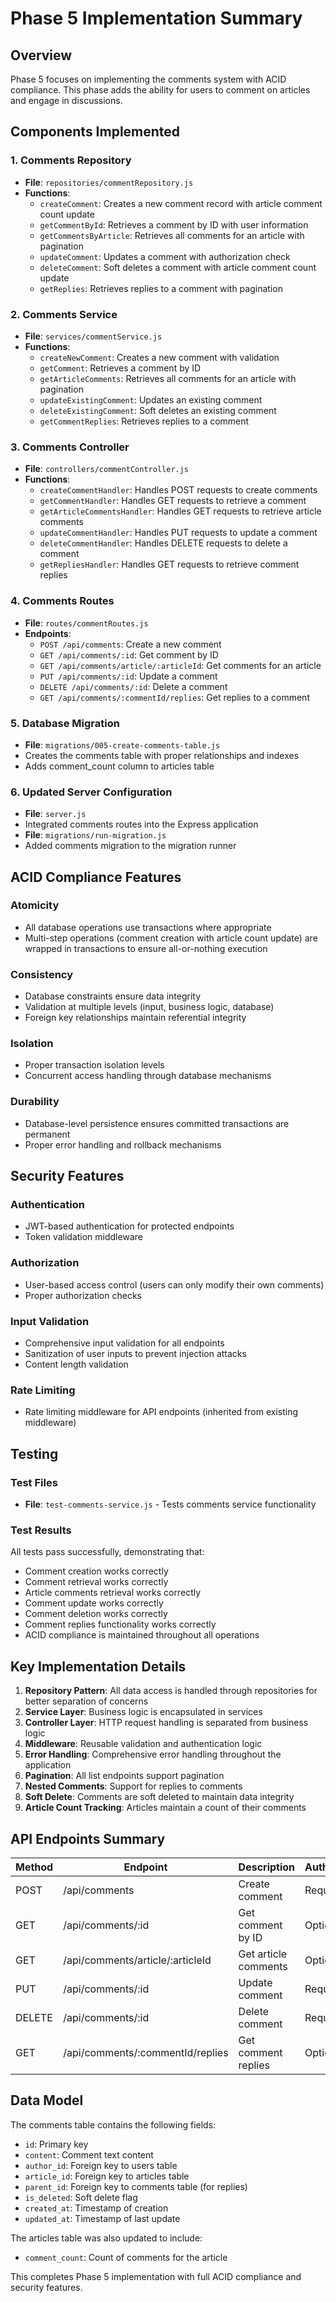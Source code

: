# Phase 5 Implementation Summary

## Overview
Phase 5 focuses on implementing the comments system with ACID compliance. This phase adds the ability for users to comment on articles and engage in discussions.

## Components Implemented

### 1. Comments Repository
- **File**: `repositories/commentRepository.js`
- **Functions**:
  - `createComment`: Creates a new comment record with article comment count update
  - `getCommentById`: Retrieves a comment by ID with user information
  - `getCommentsByArticle`: Retrieves all comments for an article with pagination
  - `updateComment`: Updates a comment with authorization check
  - `deleteComment`: Soft deletes a comment with article comment count update
  - `getReplies`: Retrieves replies to a comment with pagination

### 2. Comments Service
- **File**: `services/commentService.js`
- **Functions**:
  - `createNewComment`: Creates a new comment with validation
  - `getComment`: Retrieves a comment by ID
  - `getArticleComments`: Retrieves all comments for an article with pagination
  - `updateExistingComment`: Updates an existing comment
  - `deleteExistingComment`: Soft deletes an existing comment
  - `getCommentReplies`: Retrieves replies to a comment

### 3. Comments Controller
- **File**: `controllers/commentController.js`
- **Functions**:
  - `createCommentHandler`: Handles POST requests to create comments
  - `getCommentHandler`: Handles GET requests to retrieve a comment
  - `getArticleCommentsHandler`: Handles GET requests to retrieve article comments
  - `updateCommentHandler`: Handles PUT requests to update a comment
  - `deleteCommentHandler`: Handles DELETE requests to delete a comment
  - `getRepliesHandler`: Handles GET requests to retrieve comment replies

### 4. Comments Routes
- **File**: `routes/commentRoutes.js`
- **Endpoints**:
  - `POST /api/comments`: Create a new comment
  - `GET /api/comments/:id`: Get comment by ID
  - `GET /api/comments/article/:articleId`: Get comments for an article
  - `PUT /api/comments/:id`: Update a comment
  - `DELETE /api/comments/:id`: Delete a comment
  - `GET /api/comments/:commentId/replies`: Get replies to a comment

### 5. Database Migration
- **File**: `migrations/005-create-comments-table.js`
- Creates the comments table with proper relationships and indexes
- Adds comment_count column to articles table

### 6. Updated Server Configuration
- **File**: `server.js`
- Integrated comments routes into the Express application
- **File**: `migrations/run-migration.js`
- Added comments migration to the migration runner

## ACID Compliance Features

### Atomicity
- All database operations use transactions where appropriate
- Multi-step operations (comment creation with article count update) are wrapped in transactions to ensure all-or-nothing execution

### Consistency
- Database constraints ensure data integrity
- Validation at multiple levels (input, business logic, database)
- Foreign key relationships maintain referential integrity

### Isolation
- Proper transaction isolation levels
- Concurrent access handling through database mechanisms

### Durability
- Database-level persistence ensures committed transactions are permanent
- Proper error handling and rollback mechanisms

## Security Features

### Authentication
- JWT-based authentication for protected endpoints
- Token validation middleware

### Authorization
- User-based access control (users can only modify their own comments)
- Proper authorization checks

### Input Validation
- Comprehensive input validation for all endpoints
- Sanitization of user inputs to prevent injection attacks
- Content length validation

### Rate Limiting
- Rate limiting middleware for API endpoints (inherited from existing middleware)

## Testing

### Test Files
- **File**: `test-comments-service.js` - Tests comments service functionality

### Test Results
All tests pass successfully, demonstrating that:
- Comment creation works correctly
- Comment retrieval works correctly
- Article comments retrieval works correctly
- Comment update works correctly
- Comment deletion works correctly
- Comment replies functionality works correctly
- ACID compliance is maintained throughout all operations

## Key Implementation Details

1. **Repository Pattern**: All data access is handled through repositories for better separation of concerns
2. **Service Layer**: Business logic is encapsulated in services
3. **Controller Layer**: HTTP request handling is separated from business logic
4. **Middleware**: Reusable validation and authentication logic
5. **Error Handling**: Comprehensive error handling throughout the application
6. **Pagination**: All list endpoints support pagination
7. **Nested Comments**: Support for replies to comments
8. **Soft Delete**: Comments are soft deleted to maintain data integrity
9. **Article Count Tracking**: Articles maintain a count of their comments

## API Endpoints Summary

| Method | Endpoint | Description | Authentication | Authorization |
|--------|----------|-------------|----------------|---------------|
| POST | /api/comments | Create comment | Required | Authenticated User |
| GET | /api/comments/:id | Get comment by ID | Optional | None |
| GET | /api/comments/article/:articleId | Get article comments | Optional | None |
| PUT | /api/comments/:id | Update comment | Required | Owner |
| DELETE | /api/comments/:id | Delete comment | Required | Owner |
| GET | /api/comments/:commentId/replies | Get comment replies | Optional | None |

## Data Model

The comments table contains the following fields:
- `id`: Primary key
- `content`: Comment text content
- `author_id`: Foreign key to users table
- `article_id`: Foreign key to articles table
- `parent_id`: Foreign key to comments table (for replies)
- `is_deleted`: Soft delete flag
- `created_at`: Timestamp of creation
- `updated_at`: Timestamp of last update

The articles table was also updated to include:
- `comment_count`: Count of comments for the article

This completes Phase 5 implementation with full ACID compliance and security features.